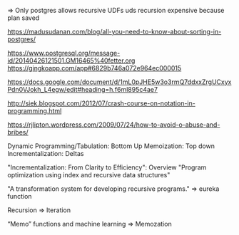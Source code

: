 => Only postgres allows recursive UDFs
uds recursion expensive because plan saved

https://madusudanan.com/blog/all-you-need-to-know-about-sorting-in-postgres/

https://www.postgresql.org/message-id/20140426121501.GM16465%40fetter.org
https://gingkoapp.com/app#6829b746a072e964ec000015

https://docs.google.com/document/d/1mL0pJHE5w3o3rmQ7ddxxZrgUCxyxPdn0VJokh_L4egw/edit#heading=h.f6ml895c4ae7

http://siek.blogspot.com/2012/07/crash-course-on-notation-in-programming.html

https://rjlipton.wordpress.com/2009/07/24/how-to-avoid-o-abuse-and-bribes/




Dynamic Programming/Tabulation: Bottom Up
Memoization: Top down
Incrementalization: Deltas

"Incrementalization: From Clarity to Efficiency": Overview
"Program optimization using index and recursive data structures"


"A transformation system for developing recursive programs." => eureka function

Recursion => Iteration

“Memo” functions and machine learning => Memozation

